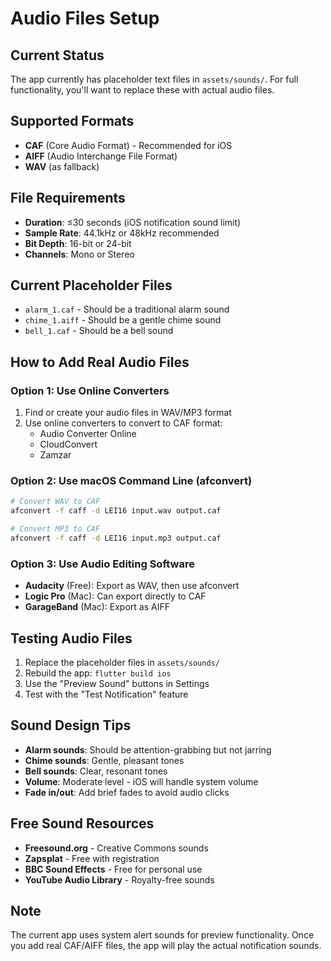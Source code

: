 # Audio Files Setup

## Current Status
The app currently has placeholder text files in `assets/sounds/`. For full functionality, you'll want to replace these with actual audio files.

## Supported Formats
- **CAF** (Core Audio Format) - Recommended for iOS
- **AIFF** (Audio Interchange File Format)
- **WAV** (as fallback)

## File Requirements
- **Duration**: ≤30 seconds (iOS notification sound limit)
- **Sample Rate**: 44.1kHz or 48kHz recommended
- **Bit Depth**: 16-bit or 24-bit
- **Channels**: Mono or Stereo

## Current Placeholder Files
- `alarm_1.caf` - Should be a traditional alarm sound
- `chime_1.aiff` - Should be a gentle chime sound  
- `bell_1.caf` - Should be a bell sound

## How to Add Real Audio Files

### Option 1: Use Online Converters
1. Find or create your audio files in WAV/MP3 format
2. Use online converters to convert to CAF format:
   - Audio Converter Online
   - CloudConvert
   - Zamzar

### Option 2: Use macOS Command Line (afconvert)
```bash
# Convert WAV to CAF
afconvert -f caff -d LEI16 input.wav output.caf

# Convert MP3 to CAF
afconvert -f caff -d LEI16 input.mp3 output.caf
```

### Option 3: Use Audio Editing Software
- **Audacity** (Free): Export as WAV, then use afconvert
- **Logic Pro** (Mac): Can export directly to CAF
- **GarageBand** (Mac): Export as AIFF

## Testing Audio Files
1. Replace the placeholder files in `assets/sounds/`
2. Rebuild the app: `flutter build ios`
3. Use the "Preview Sound" buttons in Settings
4. Test with the "Test Notification" feature

## Sound Design Tips
- **Alarm sounds**: Should be attention-grabbing but not jarring
- **Chime sounds**: Gentle, pleasant tones
- **Bell sounds**: Clear, resonant tones
- **Volume**: Moderate level - iOS will handle system volume
- **Fade in/out**: Add brief fades to avoid audio clicks

## Free Sound Resources
- **Freesound.org** - Creative Commons sounds
- **Zapsplat** - Free with registration
- **BBC Sound Effects** - Free for personal use
- **YouTube Audio Library** - Royalty-free sounds

## Note
The current app uses system alert sounds for preview functionality. Once you add real CAF/AIFF files, the app will play the actual notification sounds.
